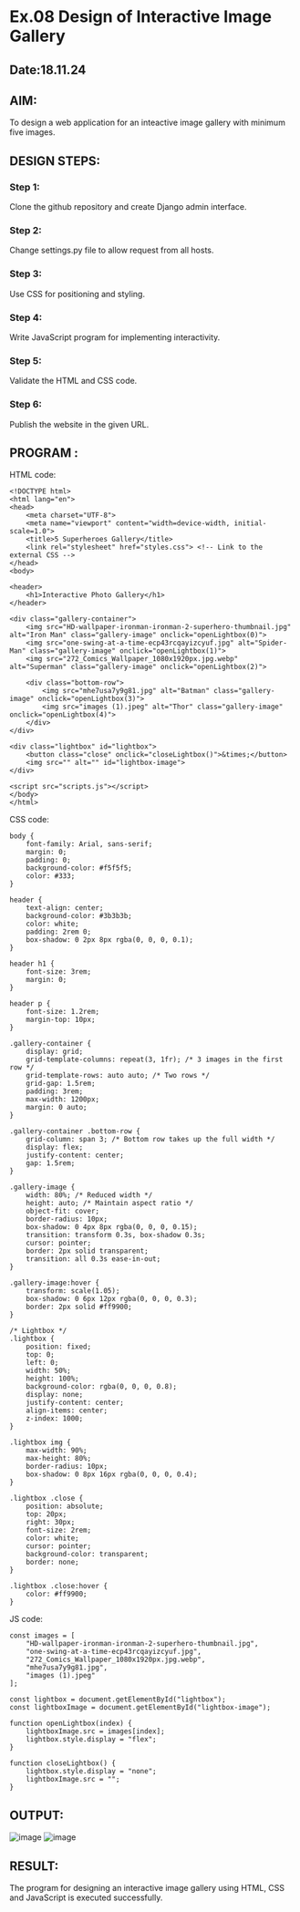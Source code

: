 # Ex.08 Design of Interactive Image Gallery
## Date:18.11.24

## AIM:
To design a web application for an inteactive image gallery with minimum five images.

## DESIGN STEPS:

### Step 1:
Clone the github repository and create Django admin interface.

### Step 2:
Change settings.py file to allow request from all hosts.

### Step 3:
Use CSS for positioning and styling.

### Step 4:
Write JavaScript program for implementing interactivity.

### Step 5:
Validate the HTML and CSS code.

### Step 6:
Publish the website in the given URL.

## PROGRAM :
HTML code:
```
<!DOCTYPE html>
<html lang="en">
<head>
    <meta charset="UTF-8">
    <meta name="viewport" content="width=device-width, initial-scale=1.0">
    <title>5 Superheroes Gallery</title>
    <link rel="stylesheet" href="styles.css"> <!-- Link to the external CSS -->
</head>
<body>

<header>
    <h1>Interactive Photo Gallery</h1>
</header>

<div class="gallery-container">
    <img src="HD-wallpaper-ironman-ironman-2-superhero-thumbnail.jpg" alt="Iron Man" class="gallery-image" onclick="openLightbox(0)">
    <img src="one-swing-at-a-time-ecp43rcqayizcyuf.jpg" alt="Spider-Man" class="gallery-image" onclick="openLightbox(1)">
    <img src="272_Comics_Wallpaper_1080x1920px.jpg.webp" alt="Superman" class="gallery-image" onclick="openLightbox(2)">
    
    <div class="bottom-row">
        <img src="mhe7usa7y9g81.jpg" alt="Batman" class="gallery-image" onclick="openLightbox(3)">
        <img src="images (1).jpeg" alt="Thor" class="gallery-image" onclick="openLightbox(4)">
    </div>
</div>

<div class="lightbox" id="lightbox">
    <button class="close" onclick="closeLightbox()">&times;</button>
    <img src="" alt="" id="lightbox-image">
</div>

<script src="scripts.js"></script> 
</body>
</html>
```
CSS code:
```
body {
    font-family: Arial, sans-serif;
    margin: 0;
    padding: 0;
    background-color: #f5f5f5;
    color: #333;
}

header {
    text-align: center;
    background-color: #3b3b3b;
    color: white;
    padding: 2rem 0;
    box-shadow: 0 2px 8px rgba(0, 0, 0, 0.1);
}

header h1 {
    font-size: 3rem;
    margin: 0;
}

header p {
    font-size: 1.2rem;
    margin-top: 10px;
}

.gallery-container {
    display: grid;
    grid-template-columns: repeat(3, 1fr); /* 3 images in the first row */
    grid-template-rows: auto auto; /* Two rows */
    grid-gap: 1.5rem;
    padding: 3rem;
    max-width: 1200px;
    margin: 0 auto;
}

.gallery-container .bottom-row {
    grid-column: span 3; /* Bottom row takes up the full width */
    display: flex;
    justify-content: center;
    gap: 1.5rem;
}

.gallery-image {
    width: 80%; /* Reduced width */
    height: auto; /* Maintain aspect ratio */
    object-fit: cover;
    border-radius: 10px;
    box-shadow: 0 4px 8px rgba(0, 0, 0, 0.15);
    transition: transform 0.3s, box-shadow 0.3s;
    cursor: pointer;
    border: 2px solid transparent;
    transition: all 0.3s ease-in-out;
}

.gallery-image:hover {
    transform: scale(1.05);
    box-shadow: 0 6px 12px rgba(0, 0, 0, 0.3);
    border: 2px solid #ff9900;
}

/* Lightbox */
.lightbox {
    position: fixed;
    top: 0;
    left: 0;
    width: 50%;
    height: 100%;
    background-color: rgba(0, 0, 0, 0.8);
    display: none;
    justify-content: center;
    align-items: center;
    z-index: 1000;
}

.lightbox img {
    max-width: 90%;
    max-height: 80%;
    border-radius: 10px;
    box-shadow: 0 8px 16px rgba(0, 0, 0, 0.4);
}

.lightbox .close {
    position: absolute;
    top: 20px;
    right: 30px;
    font-size: 2rem;
    color: white;
    cursor: pointer;
    background-color: transparent;
    border: none;
}

.lightbox .close:hover {
    color: #ff9900;
}
```
JS code:
```
const images = [
    "HD-wallpaper-ironman-ironman-2-superhero-thumbnail.jpg",
    "one-swing-at-a-time-ecp43rcqayizcyuf.jpg",
    "272_Comics_Wallpaper_1080x1920px.jpg.webp",
    "mhe7usa7y9g81.jpg",
    "images (1).jpeg"
];

const lightbox = document.getElementById("lightbox");
const lightboxImage = document.getElementById("lightbox-image");

function openLightbox(index) {
    lightboxImage.src = images[index];
    lightbox.style.display = "flex";
}

function closeLightbox() {
    lightbox.style.display = "none";
    lightboxImage.src = "";
}
```
## OUTPUT:
![image](https://github.com/user-attachments/assets/696c496d-f61a-4d34-8bba-51652ca288da)
![image](https://github.com/user-attachments/assets/7880b31b-b1e9-4d59-970c-988e355908be)

## RESULT:
The program for designing an interactive image gallery using HTML, CSS and JavaScript is executed successfully.
